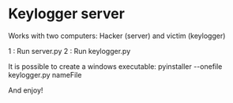 # Keylogger server

Works with two computers: Hacker (server) and victim (keylogger)

1 : Run server.py 
2 : Run keylogger.py

It is possible to create a windows executable:
pyinstaller --onefile keylogger.py nameFile

And enjoy!  
